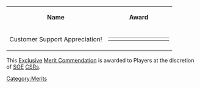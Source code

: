 <table>
<tbody>
<tr class="odd">
<td style="text-align: center;"><p><b>Name</b></p></td>
<td style="text-align: center;"><p><b>Award</b></p></td>
</tr>
<tr class="even">
<td style="text-align: center;"><p>Customer Support Appreciation!</p></td>
<td style="text-align: center;"><table class="bigmerit">
<tr>
<td bgcolor="#FFFFFF">
</td>
<td bgcolor="#FFFFFF">
</td>
<td bgcolor="#FFFFFF">
</td>
<td bgcolor="#FFFFFF">
</td>
<td bgcolor="#FFFFFF">
</td>
<td bgcolor="#FFFFFF">
</td>
<td bgcolor="#FFFFFF">
</td>
<td bgcolor="#FFFFFF">
</td>
<td bgcolor="#FFFFFF">
</td>
<td bgcolor="#FFFFFF">
</td>
</tr>
</table></td>
</tr>
</tbody>
</table>

This [Exclusive](Exclusive_Merit_Commendations.md) [Merit
Commendation](Merit_Commendation.md) is awarded to Players at
the discretion of [SOE](SOE.md) [CSRs](CSR.md).

[Category:Merits](Category:Merits.md)
